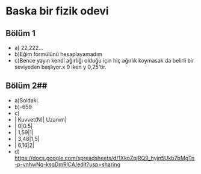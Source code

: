 # Baska bir fizik odevi
## Bölüm 1 ##
- a) 22,222...
- b)Eğim formülünü hesaplayamadım
- c)Bence yayın kendi ağırlığı olduğu için hiç ağırlık koymasak da belirli bir seviyeden başlıyor.x 0 iken y 0,25'tir.
## Bölüm 2##
- a)Soldaki. 
- b)-659
- c) 
- | Kuvvet(N)| Uzanım|
- | 0|0.5|
- | 1,59|1|
- | 3,48|1,5|
- | 6,16|2|
- d) https://docs.google.com/spreadsheets/d/1XkoZqjRQ9_hyjn5Ukb7bMgTn-p-vnhwNq-ksqDmRlCA/edit?usp=sharing
